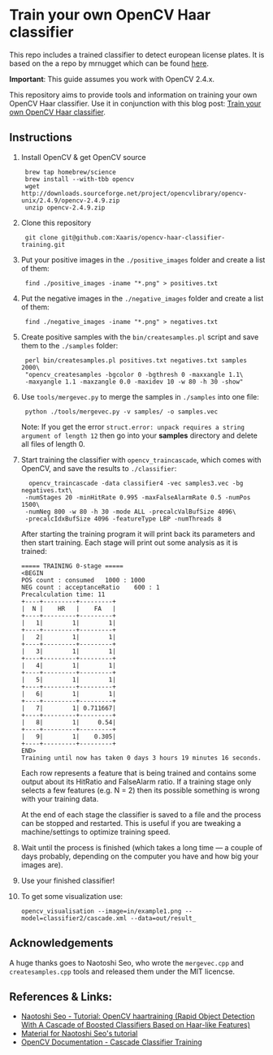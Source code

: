 # Train your own OpenCV Haar classifier

This repo includes a trained classifier to detect european license plates.
It is based on the a repo by mrnugget which can be found [here](https://github.com/mrnugget/opencv-haar-classifier-training).

**Important**: This guide assumes you work with OpenCV 2.4.x. 

This repository aims to provide tools and information on training your own
OpenCV Haar classifier.  Use it in conjunction with this blog post: [Train your own OpenCV Haar
classifier](http://coding-robin.de/2013/07/22/train-your-own-opencv-haar-classifier.html).



## Instructions

1. Install OpenCV & get OpenCV source

        brew tap homebrew/science
        brew install --with-tbb opencv
        wget http://downloads.sourceforge.net/project/opencvlibrary/opencv-unix/2.4.9/opencv-2.4.9.zip
        unzip opencv-2.4.9.zip

2. Clone this repository

        git clone git@github.com:Xaaris/opencv-haar-classifier-training.git

3. Put your positive images in the `./positive_images` folder and create a list
of them:

        find ./positive_images -iname "*.png" > positives.txt

4. Put the negative images in the `./negative_images` folder and create a list of them:

        find ./negative_images -iname "*.png" > negatives.txt

5. Create positive samples with the `bin/createsamples.pl` script and save them
to the `./samples` folder:

        perl bin/createsamples.pl positives.txt negatives.txt samples 2000\
        "opencv_createsamples -bgcolor 0 -bgthresh 0 -maxxangle 1.1\
        -maxyangle 1.1 -maxzangle 0.0 -maxidev 10 -w 80 -h 30 -show"

6. Use `tools/mergevec.py` to merge the samples in `./samples` into one file:

        python ./tools/mergevec.py -v samples/ -o samples.vec

   Note: If you get the error `struct.error: unpack requires a string argument of length 12`
   then go into your **samples** directory and delete all files of length 0.

7. Start training the classifier with `opencv_traincascade`, which comes with
OpenCV, and save the results to `./classifier`:

         opencv_traincascade -data classifier4 -vec samples3.vec -bg negatives.txt\
        -numStages 20 -minHitRate 0.995 -maxFalseAlarmRate 0.5 -numPos 1500\
        -numNeg 800 -w 80 -h 30 -mode ALL -precalcValBufSize 4096\
        -precalcIdxBufSize 4096 -featureType LBP -numThreads 8

    After starting the training program it will print back its parameters and then start training. Each stage will print out some analysis as it is trained:

      ```
      ===== TRAINING 0-stage =====
      <BEGIN
      POS count : consumed   1000 : 1000
      NEG count : acceptanceRatio    600 : 1
      Precalculation time: 11
      +----+---------+---------+
      |  N |    HR   |    FA   |
      +----+---------+---------+
      |   1|        1|        1|
      +----+---------+---------+
      |   2|        1|        1|
      +----+---------+---------+
      |   3|        1|        1|
      +----+---------+---------+
      |   4|        1|        1|
      +----+---------+---------+
      |   5|        1|        1|
      +----+---------+---------+
      |   6|        1|        1|
      +----+---------+---------+
      |   7|        1| 0.711667|
      +----+---------+---------+
      |   8|        1|     0.54|
      +----+---------+---------+
      |   9|        1|    0.305|
      +----+---------+---------+
      END>
      Training until now has taken 0 days 3 hours 19 minutes 16 seconds.
      ```

    Each row represents a feature that is being trained and contains some output about its HitRatio and FalseAlarm ratio. If a training stage only selects a few features (e.g. N = 2) then its possible something is wrong with your training data.

    At the end of each stage the classifier is saved to a file and the process can be stopped and restarted. This is useful if you are tweaking a machine/settings to optimize training speed.

8. Wait until the process is finished (which takes a long time — a couple of days probably, depending on the computer you have and how big your images are).

9. Use your finished classifier!

10. To get some visualization use:

        opencv_visualisation --image=in/example1.png --model=classifier2/cascade.xml --data=out/result_


## Acknowledgements

A huge thanks goes to Naotoshi Seo, who wrote the `mergevec.cpp` and
`createsamples.cpp` tools and released them under the MIT licencse.

## References & Links:

- [Naotoshi Seo - Tutorial: OpenCV haartraining (Rapid Object Detection With A Cascade of Boosted Classifiers Based on Haar-like Features)](http://note.sonots.com/SciSoftware/haartraining.html)
- [Material for Naotoshi Seo's tutorial](https://code.google.com/p/tutorial-haartraining/)
- [OpenCV Documentation - Cascade Classifier Training](http://docs.opencv.org/doc/user_guide/ug_traincascade.html)
